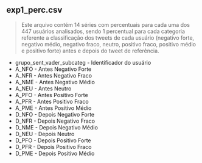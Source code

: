 
## exp1_perc.csv
> Este arquivo contém 14 séries com percentuais para cada uma dos 447 usuários analisados, sendo 1 percentual para cada categoria referente a classificação dos tweets de cada usuário (negativo forte, negativo médio, negativo fraco, neutro, positivo fraco, positivo médio e positivo forte) antes e depois do tweet de referência.
- grupo_sent_vader_subcateg - Identificador do usuário
- A_NFO - Antes Negativo Forte
- A_NFR - Antes Negativo Fraco
- A_NME - Antes Negativo Médio
- A_NEU - Antes Neutro
- A_PFO - Antes Positivo Forte
- A_PFR - Antes Positivo Fraco
- A_PME - Antes Positivo Médio
- D_NFO - Depois Negativo Forte
- D_NFR - Depois Negativo Fraco
- D_NME - Depois Negativo Médio
- D_NEU - Depois Neutro
- D_PFO - Depois Positivo Forte
- D_PFR - Depois Positivo Fraco
- D_PME - Depois Positivo Médio
